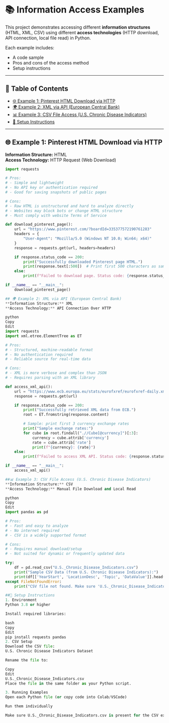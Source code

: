# 📚 Information Access Examples

This project demonstrates accessing different **information structures** (HTML, XML, CSV) using different **access technologies** (HTTP download, API connection, local file read) in Python.

Each example includes:
- A code sample
- Pros and cons of the access method
- Setup instructions

---

## 📖 Table of Contents
- [🌐 Example 1: Pinterest HTML Download via HTTP](#-example-1-pinterest-html-download-via-http)
- [🌍 Example 2: XML via API (European Central Bank)](#-example-2-xml-via-api-european-central-bank)
- [📊 Example 3: CSV File Access (U.S. Chronic Disease Indicators)](#-example-3-csv-file-access-us-chronic-disease-indicators)
- [🚀 Setup Instructions](#-setup-instructions)

---

## 🌐 Example 1: Pinterest HTML Download via HTTP
**Information Structure:** HTML  
**Access Technology:** HTTP Request (Web Download)

```python
import requests

# Pros:
# - Simple and lightweight
# - No API key or authentication required
# - Good for saving snapshots of public pages

# Cons:
# - Raw HTML is unstructured and hard to analyze directly
# - Websites may block bots or change HTML structure
# - Must comply with website Terms of Service

def download_pinterest_page():
    url = "https://www.pinterest.com/?boardId=335377572190761283"
    headers = {
        "User-Agent": "Mozilla/5.0 (Windows NT 10.0; Win64; x64)"
    }
    response = requests.get(url, headers=headers)

    if response.status_code == 200:
        print("Successfully downloaded Pinterest page HTML.")
        print(response.text[:500])  # Print first 500 characters as sample
    else:
        print(f"Failed to download page. Status code: {response.status_code}")

if __name__ == "__main__":
    download_pinterest_page()

## 🌍 Example 2: XML via API (European Central Bank)
**Information Structure:** XML
**Access Technology:** API Connection Over HTTP

python
Copy
Edit
import requests
import xml.etree.ElementTree as ET

# Pros:
# - Structured, machine-readable format
# - No authentication required
# - Reliable source for real-time data

# Cons:
# - XML is more verbose and complex than JSON
# - Requires parsing with an XML library

def access_xml_api():
    url = "https://www.ecb.europa.eu/stats/eurofxref/eurofxref-daily.xml"
    response = requests.get(url)

    if response.status_code == 200:
        print("Successfully retrieved XML data from ECB.")
        root = ET.fromstring(response.content)

        # Sample: print first 3 currency exchange rates
        print("Sample exchange rates:")
        for cube in root.findall(".//Cube[@currency]")[:3]:
            currency = cube.attrib['currency']
            rate = cube.attrib['rate']
            print(f"{currency}: {rate}")
    else:
        print(f"Failed to access XML API. Status code: {response.status_code}")

if __name__ == "__main__":
    access_xml_api()

##📊 Example 3: CSV File Access (U.S. Chronic Disease Indicators)
**Information Structure:** CSV
**Access Technology:** Manual File Download and Local Read

python
Copy
Edit
import pandas as pd

# Pros:
# - Fast and easy to analyze
# - No internet required
# - CSV is a widely supported format

# Cons:
# - Requires manual download/setup
# - Not suited for dynamic or frequently updated data

try:
    df = pd.read_csv("U.S._Chronic_Disease_Indicators.csv")
    print("Sample CSV Data (from U.S. Chronic Disease Indicators):")
    print(df[['YearStart', 'LocationDesc', 'Topic', 'DataValue']].head())
except FileNotFoundError:
    print("CSV file not found. Make sure 'U.S._Chronic_Disease_Indicators.csv' is in the directory.")

##🚀 Setup Instructions
1. Environment
Python 3.8 or higher

Install required libraries:

bash
Copy
Edit
pip install requests pandas
2. CSV Setup
Download the CSV file:
U.S. Chronic Disease Indicators Dataset

Rename the file to:

Copy
Edit
U.S._Chronic_Disease_Indicators.csv
Place the file in the same folder as your Python script.

3. Running Examples
Open each Python file (or copy code into Colab/VSCode)

Run them individually

Make sure U.S._Chronic_Disease_Indicators.csv is present for the CSV example
